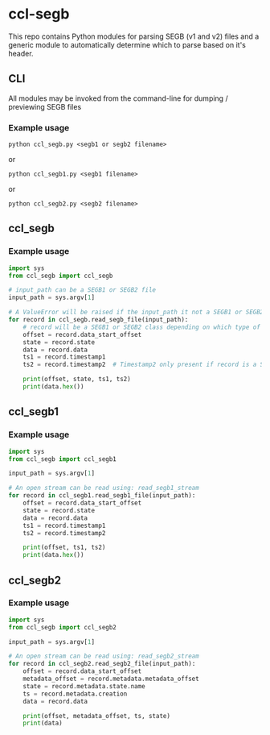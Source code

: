 # ccl-segb
This repo contains Python modules for parsing SEGB (v1 and v2) files and a generic module to automatically determine which to parse based on it's header.

## CLI
All modules may be invoked from the command-line for dumping / previewing 
SEGB files

### Example usage
```commandline
python ccl_segb.py <segb1 or segb2 filename>
```
or
```commandline
python ccl_segb1.py <segb1 filename>
```
or
```commandline
python ccl_segb2.py <segb2 filename>
```

## ccl_segb

### Example usage

```python
import sys
from ccl_segb import ccl_segb

# input_path can be a SEGB1 or SEGB2 file
input_path = sys.argv[1]

# A ValueError will be raised if the input_path it not a SEGB1 or SEGB2 file
for record in ccl_segb.read_segb_file(input_path):
    # record will be a SEGB1 or SEGB2 class depending on which type of file was passed
    offset = record.data_start_offset
    state = record.state
    data = record.data
    ts1 = record.timestamp1
    ts2 = record.timestamp2  # Timestamp2 only present if record is a SEGB1

    print(offset, state, ts1, ts2)
    print(data.hex())
```

## ccl_segb1

### Example usage

```python
import sys
from ccl_segb import ccl_segb1

input_path = sys.argv[1]

# An open stream can be read using: read_segb1_stream 
for record in ccl_segb1.read_segb1_file(input_path):
    offset = record.data_start_offset
    state = record.state
    data = record.data
    ts1 = record.timestamp1
    ts2 = record.timestamp2

    print(offset, ts1, ts2)
    print(data.hex())
```

## ccl_segb2

### Example usage

```python
import sys
from ccl_segb import ccl_segb2

input_path = sys.argv[1]

# An open stream can be read using: read_segb2_stream
for record in ccl_segb2.read_segb2_file(input_path):
    offset = record.data_start_offset
    metadata_offset = record.metadata.metadata_offset
    state = record.metadata.state.name
    ts = record.metadata.creation
    data = record.data

    print(offset, metadata_offset, ts, state)
    print(data)

```